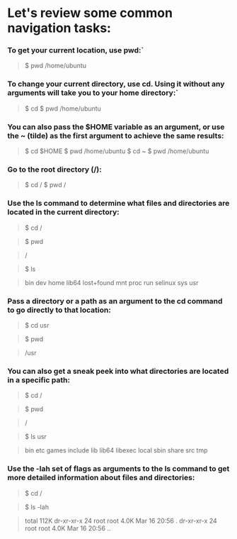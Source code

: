 # Let's review some common navigation tasks:

### To get your current location, use pwd:`

> $ pwd
> /home/ubuntu

### To change your current directory, use cd. Using it without any arguments will take you to your home directory:`

> $ cd
> $ pwd
> /home/ubuntu

### You can also pass the $HOME variable as an argument, or use the ~ (tilde) as the first argument to achieve the same results:

> $ cd $HOME
> $ pwd
> /home/ubuntu
> $ cd ~
> $ pwd
> /home/ubuntu

### Go to the root directory (/):

> $ cd /
> $ pwd
> /

### Use the ls command to determine what files and directories are located in the current directory:

> $ cd /

> $ pwd

> /

> $ ls

> bin dev home lib64 lost+found mnt proc run selinux sys usr

### Pass a directory or a path as an argument to the cd command to go directly to that location:

> $ cd usr

> $ pwd

> /usr

### You can also get a sneak peek into what directories are located in a specific path:

> $ cd /

> $ pwd

> /

> $ ls usr

> bin etc games include lib lib64 libexec local sbin share src tmp

### Use the -lah set of flags as arguments to the ls command to get more detailed information about files and directories:

> $ cd /

> $ ls -lah

> total 112K
> dr-xr-xr-x 24 root root 4.0K Mar 16 20:56 .
> dr-xr-xr-x 24 root root 4.0K Mar 16 20:56 ..
